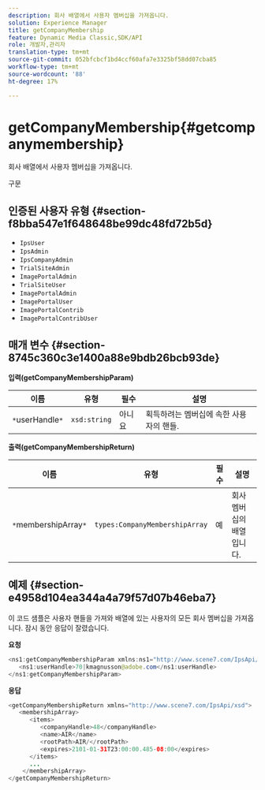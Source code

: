 ```yaml
---
description: 회사 배열에서 사용자 멤버십을 가져옵니다.
solution: Experience Manager
title: getCompanyMembership
feature: Dynamic Media Classic,SDK/API
role: 개발자,관리자
translation-type: tm+mt
source-git-commit: 052bfcbcf1bd4ccf60afa7e3325bf58dd07cba85
workflow-type: tm+mt
source-wordcount: '88'
ht-degree: 17%

---
```



# getCompanyMembership{#getcompanymembership}

회사 배열에서 사용자 멤버십을 가져옵니다.

구문

## 인증된 사용자 유형 {#section-f8bba547e1f648648be99dc48fd72b5d}

* `IpsUser`
* `IpsAdmin`
* `IpsCompanyAdmin`
* `TrialSiteAdmin`
* `ImagePortalAdmin`
* `TrialSiteUser`
* `ImagePortalAdmin`
* `ImagePortalUser`
* `ImagePortalContrib`
* `ImagePortalContribUser`

## 매개 변수 {#section-8745c360c3e1400a88e9bdb26bcb93de}

**입력(getCompanyMembershipParam)**

| 이름 | 유형 | 필수 | 설명 |
|---|---|---|---|
| `*`userHandle`*` | `xsd:string` | 아니요 | 획득하려는 멤버십에 속한 사용자의 핸들. |

**출력(getCompanyMembershipReturn)**

| 이름 | 유형 | 필수 | 설명 |
|---|---|---|---|
| `*`membershipArray`*` | `types:CompanyMembershipArray` | 예 | 회사 멤버십의 배열입니다. |

## 예제 {#section-e4958d104ea344a4a79f57d07b46eba7}

이 코드 샘플은 사용자 핸들을 가져와 배열에 있는 사용자의 모든 회사 멤버십을 가져옵니다. 잠시 동안 응답이 잘렸습니다.

**요청**

```java
<ns1:getCompanyMembershipParam xmlns:ns1="http://www.scene7.com/IpsApi/xsd">
   <ns1:userHandle>70|kmagnusson@adobe.com</ns1:userHandle>
</ns1:getCompanyMembershipParam>
```

**응답**

```java
<getCompanyMembershipReturn xmlns="http://www.scene7.com/IpsApi/xsd">
   <membershipArray>
      <items>
         <companyHandle>48</companyHandle>
         <name>AIR</name>
         <rootPath>AIR/</rootPath>
         <expires>2101-01-31T23:00:00.485-08:00</expires>
      </items>
      ...
    </membershipArray>
</getCompanyMembershipReturn>
```

